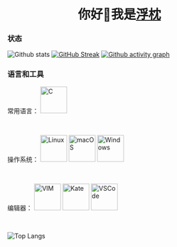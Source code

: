 <h1 align="center">你好🐲我是<a href="https://twitter.com/universesaurora">浮枕</a></h1>

### 状态
![Github stats](https://github-readme-stats.vercel.app/api?username=universesaurora&show_icons=true&theme=buefy)
[![GitHub Streak](https://github-readme-streak-stats.herokuapp.com/?user=universesaurora)](https://git.io/streak-stats)
[![Github activity graph](https://activity-graph.herokuapp.com/graph?username=universesaurora&theme=minimal)](https://github.com/ashutosh00710/github-readme-activity-graph)

### 语言和工具
常用语言：
[<img alt="C" title="C Language" width="60px" src="https://cdn.worldvectorlogo.com/logos/c-1.svg" />][c]

<br />

操作系统：
[<img alt="Linux" title="Linux" width="60px" src="https://cdn.worldvectorlogo.com/logos/linux-tux.svg" />][linux]
[<img alt="macOS" title="macOS" width="60px" src="https://upload.wikimedia.org/wikipedia/commons/2/22/MacOS_logo_%282017%29.svg" />][macos]
[<img alt="Windows" title="Windows" width="60px" src="https://cdn.worldvectorlogo.com/logos/windows-98-whistler-logo.svg" />][windows]

<br />

编辑器：
[<img  alt="VIM" title="VIM" width="60px" src="https://cdn.worldvectorlogo.com/logos/vim.svg" />][vim]
[<img alt="Kate" title="Kate" width="60px" src="https://upload.wikimedia.org/wikipedia/commons/f/ff/Sc-apps-kate-editor.svg" />][kate]
[<img alt="VSCode" title="Visual Studio Code" width="60px" src="https://cdn.worldvectorlogo.com/logos/visual-studio-code-1.svg" />][vscode]

<br />

![Top Langs](https://github-readme-stats.vercel.app/api/top-langs/?username=universesaurora&layout=compact&theme=buefy)

[c]: https://www.open-std.org/jtc1/sc22/wg14/
[linux]: https://www.kernel.org/
[macos]: https://www.apple.com/macos
[windows]: https://www.microsoft.com/zh-cn/windows
[vim]: https://www.vim.org/
[kate]: https://kate-editor.org/
[vscode]: https://code.visualstudio.com/
